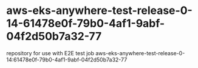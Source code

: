 # aws-eks-anywhere-test-release-0-14-61478e0f-79b0-4af1-9abf-04f2d50b7a32-77
repository for use with E2E test job aws-eks-anywhere-test-release-0-14:61478e0f-79b0-4af1-9abf-04f2d50b7a32-77
